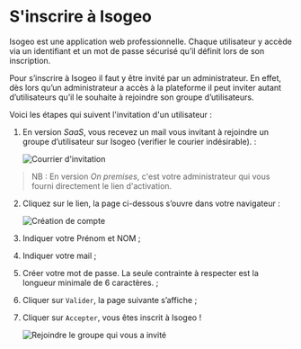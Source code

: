 # S'inscrire à Isogeo

Isogeo est une application web professionnelle. Chaque utilisateur y accède via un identifiant et un mot de passe sécurisé qu’il définit lors de son inscription.

Pour s’inscrire à Isogeo il faut y être invité par un administrateur. En effet, dès lors qu’un administrateur a accès à la plateforme il peut inviter autant d’utilisateurs qu’il le souhaite à rejoindre son groupe d’utilisateurs.

Voici les étapes qui suivent l'invitation d'un utilisateur :

1.	En version *SaaS*, vous recevez un mail vous invitant à rejoindre un groupe d’utilisateur sur Isogeo (verifier le courier indésirable). :

    ![Courrier d'invitation](/assets/Isogeo_invitation_mail.png "Vous êtes invités sur Isogeo - Vérifiez le courrier indésirable")

> NB : En version *On premises*, c'est votre administrateur qui vous fourni directement le lien d'activation.

2.	Cliquez sur le lien, la page ci-dessous s’ouvre dans votre navigateur :

    ![Création de compte](/assets/ID_creation_compte.png "Formulaire d'inscription à Isogeo")

3.	Indiquer votre Prénom et NOM  ;

4.	Indiquer votre mail ;

5.	Créer votre mot de passe. La seule contrainte à respecter est la longueur minimale de 6 caractères. ;

6.	Cliquer sur `Valider`, la page suivante s’affiche ;

7.	Cliquer sur `Accepter`, vous êtes inscrit à Isogeo !

    ![Rejoindre le groupe qui vous a invité](/assets/Isogeo_invitation_accept.png "Bienvenue sur le groupe qui vous a invité")





